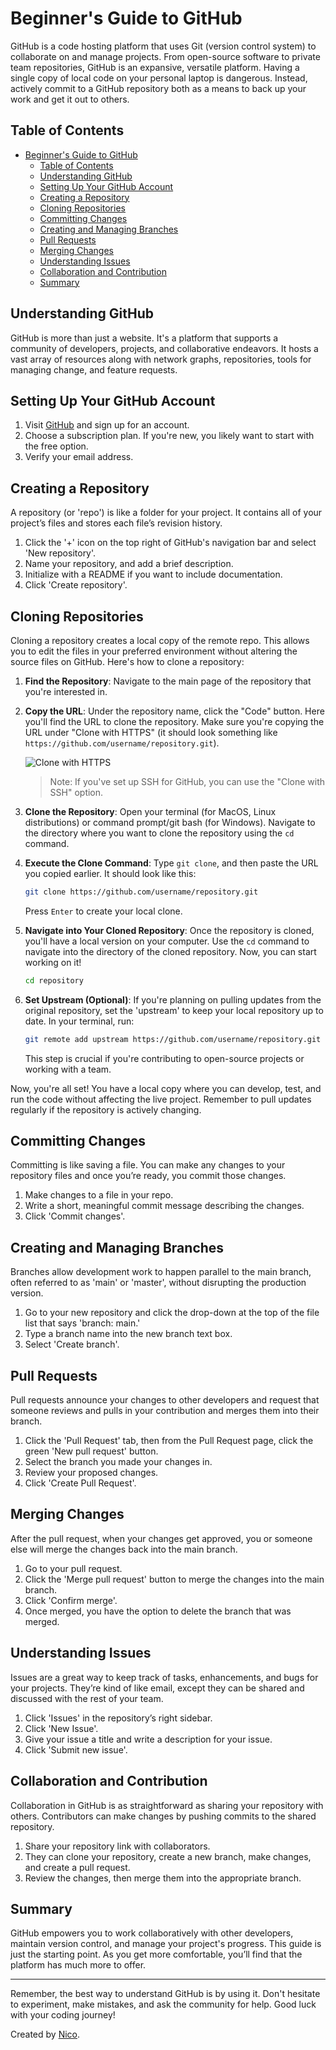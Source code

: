 # Beginner's Guide to GitHub
GitHub is a code hosting platform that uses Git (version control system) to collaborate on and manage projects. From open-source software to private team repositories, GitHub is an expansive, versatile platform. Having a single copy of local code on your personal laptop is dangerous. Instead, actively commit to a GitHub repository both as a means to back up your work and get it out to others.
## Table of Contents
- [Beginner's Guide to GitHub](#beginners-guide-to-github)
  - [Table of Contents](#table-of-contents)
  - [Understanding GitHub](#understanding-github)
  - [Setting Up Your GitHub Account](#setting-up-your-github-account)
  - [Creating a Repository](#creating-a-repository)
  - [Cloning Repositories](#cloning-repositories)
  - [Committing Changes](#committing-changes)
  - [Creating and Managing Branches](#creating-and-managing-branches)
  - [Pull Requests](#pull-requests)
  - [Merging Changes](#merging-changes)
  - [Understanding Issues](#understanding-issues)
  - [Collaboration and Contribution](#collaboration-and-contribution)
  - [Summary](#summary)

## Understanding GitHub

GitHub is more than just a website. It's a platform that supports a community of developers, projects, and collaborative endeavors. It hosts a vast array of resources along with network graphs, repositories, tools for managing change, and feature requests.

## Setting Up Your GitHub Account

1. Visit [GitHub](https://github.com/) and sign up for an account.
2. Choose a subscription plan. If you're new, you likely want to start with the free option.
3. Verify your email address.

## Creating a Repository

A repository (or 'repo') is like a folder for your project. It contains all of your project’s files and stores each file’s revision history.

1. Click the '+' icon on the top right of GitHub's navigation bar and select 'New repository'.
2. Name your repository, and add a brief description.
3. Initialize with a README if you want to include documentation.
4. Click 'Create repository'.

## Cloning Repositories

Cloning a repository creates a local copy of the remote repo. This allows you to edit the files in your preferred environment without altering the source files on GitHub. Here's how to clone a repository:

1. **Find the Repository**: Navigate to the main page of the repository that you're interested in.

2. **Copy the URL**: Under the repository name, click the "Code" button. Here you'll find the URL to clone the repository. Make sure you're copying the URL under "Clone with HTTPS" (it should look something like `https://github.com/username/repository.git`).

    ![Clone with HTTPS](https://docs.github.com/assets/images/help/repository/https-url-clone-cli.png)

    > Note: If you've set up SSH for GitHub, you can use the "Clone with SSH" option.

3. **Clone the Repository**: Open your terminal (for MacOS, Linux distributions) or command prompt/git bash (for Windows). Navigate to the directory where you want to clone the repository using the `cd` command.

4. **Execute the Clone Command**: Type `git clone`, and then paste the URL you copied earlier. It should look like this:
    ```bash
    git clone https://github.com/username/repository.git
    ```
    Press `Enter` to create your local clone.

5. **Navigate into Your Cloned Repository**: Once the repository is cloned, you'll have a local version on your computer. Use the `cd` command to navigate into the directory of the cloned repository. Now, you can start working on it!

    ```bash
    cd repository
    ```

6. **Set Upstream (Optional)**: If you're planning on pulling updates from the original repository, set the 'upstream' to keep your local repository up to date. In your terminal, run:
    ```bash
    git remote add upstream https://github.com/username/repository.git
    ```
    This step is crucial if you're contributing to open-source projects or working with a team.

Now, you're all set! You have a local copy where you can develop, test, and run the code without affecting the live project. Remember to pull updates regularly if the repository is actively changing.


## Committing Changes

Committing is like saving a file. You can make any changes to your repository files and once you’re ready, you commit those changes.

1. Make changes to a file in your repo.
2. Write a short, meaningful commit message describing the changes.
3. Click 'Commit changes'.

## Creating and Managing Branches

Branches allow development work to happen parallel to the main branch, often referred to as 'main' or 'master', without disrupting the production version.

1. Go to your new repository and click the drop-down at the top of the file list that says 'branch: main.'
2. Type a branch name into the new branch text box.
3. Select 'Create branch'.

## Pull Requests

Pull requests announce your changes to other developers and request that someone reviews and pulls in your contribution and merges them into their branch.

1. Click the 'Pull Request' tab, then from the Pull Request page, click the green 'New pull request' button.
2. Select the branch you made your changes in.
3. Review your proposed changes.
4. Click 'Create Pull Request'.

## Merging Changes

After the pull request, when your changes get approved, you or someone else will merge the changes back into the main branch.

1. Go to your pull request.
2. Click the 'Merge pull request' button to merge the changes into the main branch.
3. Click 'Confirm merge'.
4. Once merged, you have the option to delete the branch that was merged.

## Understanding Issues

Issues are a great way to keep track of tasks, enhancements, and bugs for your projects. They’re kind of like email, except they can be shared and discussed with the rest of your team.

1. Click 'Issues' in the repository’s right sidebar.
2. Click 'New Issue'.
3. Give your issue a title and write a description for your issue.
4. Click 'Submit new issue'.

## Collaboration and Contribution

Collaboration in GitHub is as straightforward as sharing your repository with others. Contributors can make changes by pushing commits to the shared repository.

1. Share your repository link with collaborators.
2. They can clone your repository, create a new branch, make changes, and create a pull request.
3. Review the changes, then merge them into the appropriate branch.

## Summary

GitHub empowers you to work collaboratively with other developers, maintain version control, and manage your project's progress. This guide is just the starting point. As you get more comfortable, you’ll find that the platform has much more to offer.

---

Remember, the best way to understand GitHub is by using it. Don't hesitate to experiment, make mistakes, and ask the community for help. Good luck with your coding journey!

Created by [Nico](https://github.com/nico-himself). 